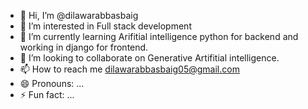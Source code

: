 - 👋 Hi, I’m @dilawarabbasbaig
- 👀 I’m interested in Full stack development
- 🌱 I’m currently learning Arifitial intelligence python for backend and working in django for frontend.
- 💞️ I’m looking to collaborate on Generative Artifitial intelligence.
- 📫 How to reach me dilawarabbasbaig05@gmail.com
- 😄 Pronouns: ...
- ⚡ Fun fact: ...

<!---
dilawarabbasbaig05/dilawarabbasbaig05 is a ✨ special ✨ repository because its `README.md` (this file) appears on your GitHub profile.
You can click the Preview link to take a look at your changes.
--->
